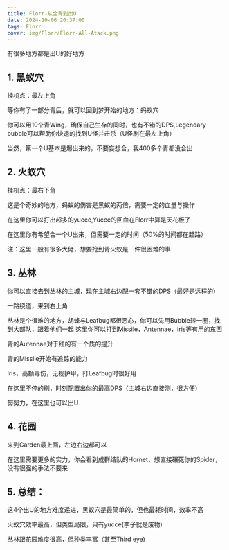 ```yaml
---
title: Florr-从全青到出U
date: 2024-10-06 20:37:00
tags: Florr
cover: img/Florr/Florr-All-Atack.png
---
```


有很多地方都是出U的好地方

## 1. 黑蚁穴

挂机点：最左上角

等你有了一部分青后，就可以回到梦开始的地方：蚂蚁穴

你可以用10个青Wing，确保自己生存的同时，也有不错的DPS,Legendary bubble可以帮助你快速的找到U怪并击杀（U怪刷在最左上角）

当然，第一个U基本是爆出来的，不要妄想合，我400多个青都没合出

## 2. 火蚁穴

挂机点：最右下角

这是个奇妙的地方，蚂蚁的伤害是黑蚁的两倍，需要一定的血量与操作

在这里你可以打出超多的yucce,Yucce的回血在Florr中算是天花板了

在这里你有希望合一个U出来，但需要一定的时间（50%的时间都在赶路）

注：这里一般有很多大佬，想要抢到青火蚁是一件很困难的事

## 3. 丛林

你可以直接去到丛林的主城，现在主城右边配一套不错的DPS（最好是远程的）

一路绕道，来到右上角

丛林是个很难的地方，胡蜂与Leafbug都很恶心，你可以先用Bubble转一圈，找到大部队，跟着他们一起
这里你可以打到Missile，Antennae，Iris等有用的东西

青的Autennae对于红的有一个质的提升

青的Missile开始有追踪的能力

Iris，高额毒伤，无视护甲，打Leafbug时很好用

在这里不停的刷，时刻配置出你的最高DPS（主城右边直接测，很方便）

努努力，在这里也可以出U

## 4. 花园

来到Garden最上面，左边右边都可以

在这里需要更多的实力，你会看到成群结队的Hornet，想直接碾死你的Spider，没有很强的手法不要来

## 5. 总结：

这4个出U的地方难度递进，黑蚁穴是最简单的，但也最耗时间，效率不高

火蚁穴效率最高，但类型局限，只有yucce(李子就是废物)

丛林跟花园难度很高，但种类丰富（甚至Third eye)